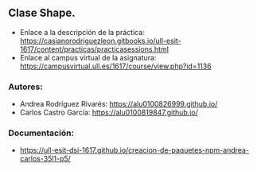 ## Clase Shape.

* Enlace a la descripción de la práctica: https://casianorodriguezleon.gitbooks.io/ull-esit-1617/content/practicas/practicasessions.html
* Enlace al campus virtual de la asignatura: https://campusvirtual.ull.es/1617/course/view.php?id=1136

### Autores:
* Andrea Rodríguez Rivarés: https://alu0100826999.github.io/
* Carlos Castro García:  https://alu0100819847.github.io/

### Documentación:
* https://ull-esit-dsi-1617.github.io/creacion-de-paquetes-npm-andrea-carlos-35l1-p5/
